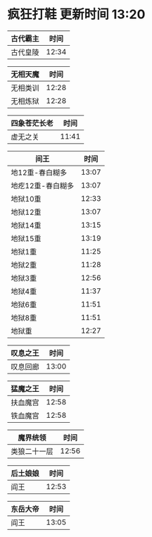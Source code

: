 # 疯狂打鞋 更新时间 13:20

| 古代霸主   | 时间    |
|--------|-------|
| 古代皇陵 | 12:34 |

| 无相天魔   | 时间    |
|--------|-------|
| 无相类训 | 12:28 |
| 无相炼狱 | 12:28 |

| 四象苍茫长老   | 时间    |
|--------|-------|
| 虚无之关 | 11:41 |

| 间王   | 时间    |
|--------|-------|
| 地12重-春白糊多 | 13:07 |
| 地疙12重-春白糊多 | 13:07 |
| 地狱10重 | 12:33 |
| 地狱12重 | 13:07 |
| 地狱14重 | 13:15 |
| 地狱15重 | 13:19 |
| 地狱1重 | 11:25 |
| 地狱2重 | 11:28 |
| 地狱3重 | 12:56 |
| 地狱4重 | 11:37 |
| 地狱6重 | 11:51 |
| 地狱8重 | 11:51 |
| 地狱重 | 12:27 |

| 叹息之王   | 时间    |
|--------|-------|
| 叹息回廊 | 13:00 |

| 猛魔之王   | 时间    |
|--------|-------|
| 扶血魔宫 | 12:58 |
| 铁血魔宫 | 12:58 |

| 魔界统领   | 时间    |
|--------|-------|
| 类狼二十一层 | 12:56 |

| 后土娘娘   | 时间    |
|--------|-------|
| 阎王 | 12:53 |

| 东岳大帝   | 时间    |
|--------|-------|
| 阎王 | 13:05 |